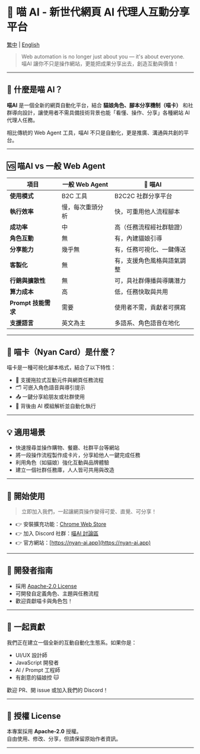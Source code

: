 # 🐾 喵 AI - 新世代網頁 AI 代理人互動分享平台
[繁中](README.zh-Hant.md) | [English](README.md)

> Web automation is no longer just about you — it's about everyone.  
> 喵AI 讓你不只是操作網站，更能把成果分享出去，創造互動與價值！

---

## 🌟 什麼是喵 AI？

**喵AI** 是一個全新的網頁自動化平台，結合 **貓娘角色、腳本分享機制（喵卡）** 和社群導向設計，讓使用者不需具備技術背景也能「看懂、操作、分享」各種網站 AI 代理人任務。

相比傳統的 Web Agent 工具，喵AI 不只是自動化，更是推廣、溝通與共創的平台。

---

## 🆚 喵AI vs 一般 Web Agent

| 項目               | 一般 Web Agent           | 🐾 喵AI                             |
|--------------------|---------------------------|-------------------------------------|
| **使用模式**       | B2C 工具                  | B2C2C 社群分享平台                 |
| **執行效率**       | 慢，每次重頭分析           | 快，可重用他人流程腳本                |
| **成功率**         | 中                         | 高（任務流程經社群驗證）           |
| **角色互動**       | 無                         | 有，內建貓娘引導                   |
| **分享能力**       | 幾乎無                     | 有，任務可視化、一鍵傳送           |
| **客製化**         | 無                         | 有，支援角色風格與語氣調整         |
| **行銷與擴散性**   | 無                         | 可，具社群傳播與導購潛力           |
| **算力成本**       | 高                         | 低，任務快取與共用                 |
| **Prompt 技能需求** | 需要                      | 使用者不需，貢獻者可撰寫           |
| **支援語言**       | 英文為主                   | 多語系、角色語音在地化             |

---

## 🎴 喵卡（Nyan Card）是什麼？

喵卡是一種可視化腳本格式，結合了以下特性：

- 🧩 支援拖拉式互動元件與網頁任務流程  
- 🗂 可嵌入角色語音與導引提示  
- 📤 一鍵分享給朋友或社群使用  
- 🧠 背後由 AI 模組解析並自動化執行  

---

## 💡 適用場景

- 快速搜尋並操作購物、餐廳、社群平台等網站  
- 將一段操作流程製作成卡片，分享給他人一鍵完成任務  
- 利用角色（如貓娘）強化互動與品牌體驗  
- 建立一個社群任務庫，人人皆可共用與改造  

---

## 🚀 開始使用

> 立即加入我們，一起讓網頁操作變得可愛、直覺、可分享！

- 👉 安裝擴充功能：[Chrome Web Store](https://chrome.google.com/webstore/nyan-ai)  
- 👉 加入 Discord 社群：[喵AI 討論區](https://discord.gg/nyan-ai)  
- 👉 官方網站：[https://nyan-ai.app](https://nyan-ai.app)  

---

## 🐾 開發者指南

- 採用 [Apache-2.0 License](./LICENSE)  
- 可開發自定義角色、主題與任務流程  
- 歡迎貢獻喵卡與角色包！  

---

## 🙌 一起貢獻

我們正在建立一個全新的互動自動化生態系。如果你是：

- UI/UX 設計師  
- JavaScript 開發者  
- AI / Prompt 工程師  
- 有創意的貓娘控 🐱  

歡迎 PR、開 issue 或加入我們的 Discord！

---

## 📜 授權 License

本專案採用 **Apache-2.0** 授權。  
自由使用、修改、分享，但請保留原始作者資訊。

---
